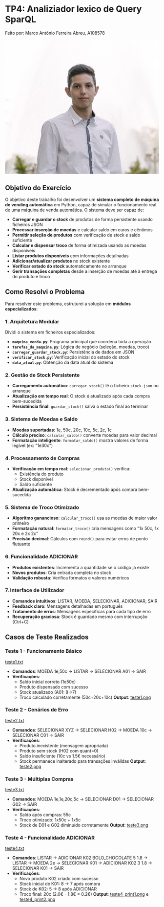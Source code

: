 # TP4: Analiziador lexico de Query SparQL
Feito por:
Marco António Ferreira Abreu, A108578

![image_alt](https://github.com/MarcoAbreu11/PLC2025/blob/main/Imagem/minha_imagem.jpg?raw=true)

## **Objetivo do Exercício**

O objetivo deste trabalho foi desenvolver um **sistema completo de máquina de vending automática** em Python, capaz de simular o funcionamento real de uma máquina de venda automática. O sistema deve ser capaz de:

- **Carregar e guardar o stock** de produtos de forma persistente usando ficheiros JSON
- **Processar inserção de moedas** e calcular saldo em euros e cêntimos
- **Permitir seleção de produtos** com verificação de stock e saldo suficiente
- **Calcular e dispensar troco** de forma otimizada usando as moedas disponíveis
- **Listar produtos disponíveis** com informações detalhadas
- **Adicionar/atualizar produtos** no stock existente
- **Verificar estado do stock** automaticamente no arranque
- **Gerir transações completas** desde a inserção de moedas até à entrega do produto e troco

## **Como Resolvi o Problema**

Para resolver este problema, estruturei a solução em **módulos especializados**:

### 1. **Arquitetura Modular**
Dividi o sistema em ficheiros especializados:
- **`maquina_venda.py`**: Programa principal que coordena toda a operação
- **`tarefas_da_maquina.py`**: Lógica de negócio (seleção, moedas, troco)
- **`carregar_guardar_stock.py`**: Persistência de dados em JSON
- **`verificar_stock.py`**: Verificação inicial do estado do stock
- **`data_atual.py`**: Obtenção da data atual do sistema

### 2. **Gestão de Stock Persistente**
- **Carregamento automático**: `carregar_stock()` lê o ficheiro `stock.json` no arranque
- **Atualização em tempo real**: O stock é atualizado após cada compra bem-sucedida
- **Persistência final**: `guardar_stock()` salva o estado final ao terminar

### 3. **Sistema de Moedas e Saldo**
- **Moedas suportadas**: 1e, 50c, 20c, 10c, 5c, 2c, 1c
- **Cálculo preciso**: `calcular_saldo()` converte moedas para valor decimal
- **Formatação inteligente**: `formatar_saldo()` mostra valores de forma legível (ex: "1e30c")

### 4. **Processamento de Compras**
- **Verificação em tempo real**: `selecionar_produto()` verifica:
  - Existência do produto
  - Stock disponível
  - Saldo suficiente
- **Atualização automática**: Stock é decrementado após compra bem-sucedida

### 5. **Sistema de Troco Otimizado**
- **Algoritmo ganancioso**: `calcular_troco()` usa as moedas de maior valor primeiro
- **Formatação natural**: `formatar_troco()` cria mensagens como "1x 50c, 1x 20c e 2x 2c"
- **Precisão decimal**: Cálculos com `round()` para evitar erros de ponto flutuante

### 6. **Funcionalidade ADICIONAR**
- **Produtos existentes**: Incrementa a quantidade se o código já existe
- **Novos produtos**: Cria entrada completa no stock
- **Validação robusta**: Verifica formatos e valores numéricos

### 7. **Interface de Utilizador**
- **Comandos intuitivos**: LISTAR, MOEDA, SELECIONAR, ADICIONAR, SAIR
- **Feedback claro**: Mensagens detalhadas em português
- **Tratamento de erros**: Mensagens específicas para cada tipo de erro
- **Recuperação graciosa**: Stock é guardado mesmo com interrupção (Ctrl+C)

## **Casos de Teste Realizados**

### **Teste 1 - Funcionamento Básico**
[teste1.txt](teste1.txt)
- **Comandos**: MOEDA 1e,50c → LISTAR → SELECIONAR A01 → SAIR
- **Verificações**: 
  - Saldo inicial correto (1e50c)
  - Produto dispensado com sucesso
  - Stock atualizado (A01: 8→7)
  - Troco calculado corretamente (50c+20c+10c)
**Output**: [teste1.png](teste1.png)

### **Teste 2 - Cenários de Erro**
[teste2.txt](teste2.txt)
- **Comandos**: SELECIONAR XYZ → SELECIONAR H02 → MOEDA 10c → SELECIONAR C01 → SAIR
- **Verificações**:
  - Produto inexistente (mensagem apropriada)
  - Produto sem stock (H02 com quant=0)
  - Saldo insuficiente (10c vs 1.5€ necessário)
  - Stock permanece inalterado para transações inválidas
**Output**: [teste2.png](teste2.png)

### **Teste 3 - Múltiplas Compras**
[teste3.txt](teste3.txt)
- **Comandos**: MOEDA 1e,1e,20c,5c → SELECIONAR D01 → SELECIONAR G02 → SAIR
- **Verificações**:
  - Saldo após compras: 55c
  - Troco otimizado: 1x50c + 1x5c
  - Stock de D01 e G02 diminuído corretamente
**Output**: [teste3.png](teste3.png)

### **Teste 4 - Funcionalidade ADICIONAR**
[teste4.txt](teste4.txt)
- **Comandos**: LISTAR → ADICIONAR K02 BOLO_CHOCOLATE 5 1.8 → LISTAR → MOEDA 2e → SELECIONAR K01 → ADICIONAR K02 3 1.8 → SELECIONAR K01 → SAIR
- **Verificações**:
  - Novo produto K02 criado com sucesso
  - Stock inicial de K01: 8 → 7 após compra
  - Stock de K02: 5 → 8 após ADICIONAR
  - Troco final: 20c (2.0€ - 1.8€ = 0.2€)
**Output**: [teste4_print1.png](teste4_print1.png) e [teste4_print2.png](teste4_print2.png)
